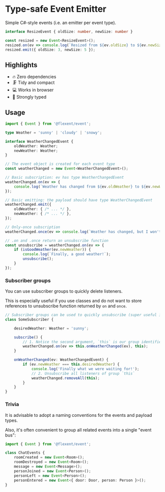 # Type-safe Event Emitter

Simple C#-style events (i.e. an emitter per event type).

```ts
interface ResizeEvent { oldSize: number, newSize: number }

const resized = new Event<ResizeEvent>();
resized.on(ev => console.log(`Resized from ${ev.oldSize} to ${ev.newSize}`));
resized.emit({ oldSize: 3, newSize: 5 });
```

## Highlights

- 🔥 Zero dependencies
- 🗜 Tidy and compact
- 💻 Works in browser
- 🔬 Strongly typed

## Usage

```ts
import { Event } from '@flexent/event';

type Weather = 'sunny' | 'cloudy' | 'snowy';

interface WeatherChangedEvent {
    oldWeather: Weather;
    newWeather: Weather;
}

// The event object is created for each event type
const weatherChanged = new Event<WeatherChangedEvent>();

// Basic subscription: ev has type WeatherChangedEvent
weatherChanged.on(ev => {
    console.log(`Weather has changed from ${ev.oldWeather} to ${ev.newWeather}`);
});

// Basic emitting: the payload should have type WeatherChangedEvent
weatherChanged.emit({
    oldWeather: { /* ... */ },
    newWeather: { /* ... */ },
});

// Only-once subscription
weatherChanged.once(ev => console.log(`Weather has changed, but I won't bother you again`));

// .on and .once return an unsubscribe function
const unsubscribe = weatherChanged.on(ev => {
    if (isGoodWeather(ev.newWeather)) {
        console.log(`Finally, a good weather!`);
        unsubscribe();
    }
});
```

### Subscriber groups

You can use subscriber groups to quickly delete listeners.

This is especially useful if you use classes and do not want to store references to unsubscribe function returned by `on` and `once`.

```ts
// Subscriber groups can be used to quickly unsubscribe (super useful in classes!)
class SomeSubscriber {

    desiredWeather: Weather = 'sunny';

    subscribe() {
        // 1. Notice the second argument, `this` is our group identifier (can be anything except null)
        weatherChanged.on(ev => this.onWeatherChanged(ev), this);
    }

    onWeatherChanged(ev: WeatherChangedEvent) {
        if (ev.newWeather === this.desiredWeather) {
            console.log('Finally what we were waiting for!');
            // 2. Unsubscribe all listeners of group `this`
            weatherChanged.removeAll(this);
        }
    }
}
```

### Trivia

It is advisable to adopt a naming conventions for the events and payload types.

Also, it's often convenient to group all related events into a single "event bus":

```ts
import { Event } from '@flexent/event';

class ChatEvents {
    roomCreated = new Event<Room>();
    roomDestroyed = new Event<Room>();
    message = new Event<Message>();
    personJoined = new Event<Person>();
    personLeft = new Event<Person>();
    personEntered = new Event<{ door: Door, person: Person }>();
}
```
